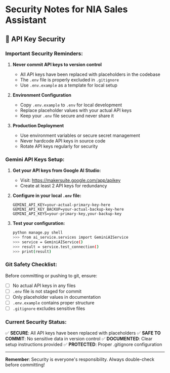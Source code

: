 # Security Notes for NIA Sales Assistant

## 🔐 API Key Security

### Important Security Reminders:

1. **Never commit API keys to version control**
   - All API keys have been replaced with placeholders in the codebase
   - The `.env` file is properly excluded in `.gitignore`
   - Use `.env.example` as a template for local setup

2. **Environment Configuration**
   - Copy `.env.example` to `.env` for local development
   - Replace placeholder values with your actual API keys
   - Keep your `.env` file secure and never share it

3. **Production Deployment**
   - Use environment variables or secure secret management
   - Never hardcode API keys in source code
   - Rotate API keys regularly for security

### Gemini API Keys Setup:

1. **Get your API keys from Google AI Studio:**
   - Visit: https://makersuite.google.com/app/apikey
   - Create at least 2 API keys for redundancy

2. **Configure in your local `.env` file:**
   ```env
   GEMINI_API_KEY=your-actual-primary-key-here
   GEMINI_API_KEY_BACKUP=your-actual-backup-key-here
   GEMINI_API_KEYS=your-primary-key,your-backup-key
   ```

3. **Test your configuration:**
   ```bash
   python manage.py shell
   >>> from ai_service.services import GeminiAIService
   >>> service = GeminiAIService()
   >>> result = service.test_connection()
   >>> print(result)
   ```

### Git Safety Checklist:

Before committing or pushing to git, ensure:
- [ ] No actual API keys in any files
- [ ] `.env` file is not staged for commit
- [ ] Only placeholder values in documentation
- [ ] `.env.example` contains proper structure
- [ ] `.gitignore` excludes sensitive files

### Current Security Status:

✅ **SECURE**: All API keys have been replaced with placeholders
✅ **SAFE TO COMMIT**: No sensitive data in version control
✅ **DOCUMENTED**: Clear setup instructions provided
✅ **PROTECTED**: Proper .gitignore configuration

---

**Remember**: Security is everyone's responsibility. Always double-check before committing!